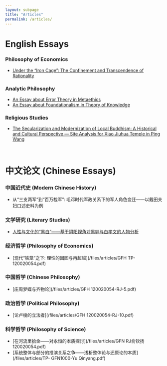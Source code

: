 ```yaml
---
layout: subpage
title: "Articles"
permalink: /articles/
---
```


# English Essays

### Philosophy of Economics
- [Under the “Iron Cage”: The Confinement and Transcendence of Rationality](/files/articles/GFH_TP_120020054.pdf)

### Analytic Philosophy
- [An Essay about Error Theory in Metaethics](/files/articles/GED_TP_120020054.pdf)  
- [An Essay about Foundationalism in Theory of Knowledge](/files/articles/GEB_TP_120020054.pdf)

### Religious Studies
- [The Secularization and Modernization of Local Buddhism: A Historical and Cultural Perspective — Site Analysis for Xiao Jiuhua Temple in Ping Wang](/files/articles/GEC_SVP_120020054.pdf)

<br>

# 中文论文 (Chinese Essays)

### 中国近代史 (Modern Chinese History)
- 从“三支两军”到“百万裁军”: 毛邓时代军政关系下的军人角色变迁——以戴田夫妇口述史料为例

### 文学研究 (Literary Studies)
- [人性与文化的“黑白”——基于阴阳视角对黑娃与白孝文的人物分析](/files/articles/大学中文-L11-学期论文-俞钦扬.pdf)

### 经济哲学 (Philosophy of Economics)
- [现代“铁笼”之下: 理性的囹圄与再超越](/files/articles/GFH TP-120020054.pdf)

### 中国哲学 (Chinese Philosophy)
- [庄周梦蝶与齐物论](/files/articles/GFH 120020054-RJ-5.pdf)

### 政治哲学 (Political Philosophy)
- [论卢梭的立法者](/files/articles/GFH 120020054-RJ-10.pdf)

### 科学哲学 (Philosophy of Science)
- [在河流里拾金——对永恒的本质探讨](/files/articles/GFN RJ俞钦扬120020054.pdf)  
- [系统整体与部分的推演关系之争——浅析整体论与还原论的本质](/files/articles/TP- GFN1000-Yu Qinyang.pdf)
